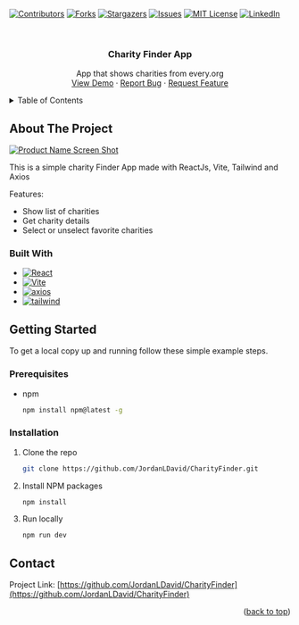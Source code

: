 <a name="readme-top"></a>
<!-- PROJECT SHIELDS -->
[![Contributors][contributors-shield]][contributors-url]
[![Forks][forks-shield]][forks-url]
[![Stargazers][stars-shield]][stars-url]
[![Issues][issues-shield]][issues-url]
[![MIT License][license-shield]][license-url]
[![LinkedIn][linkedin-shield]][linkedin-url]

<!-- PROJECT LOGO -->
<br />
<div align="center">
  <h3 align="center">Charity Finder App</h3>

  <p align="center">
    App that shows charities from every.org
    <br />
    <a href="https://github.com/JordanLDavid/CharityFinder">View Demo</a>
    ·
    <a href="https://github.com/JordanLDavid/CharityFinder/issues">Report Bug</a>
    ·
    <a href="https://github.com/JordanLDavid/CharityFinder/issues">Request Feature</a>
  </p>
</div>

<!-- TABLE OF CONTENTS -->
<details>
  <summary>Table of Contents</summary>
  <ol>
    <li>
      <a href="#about-the-project">About The Project</a>
      <ul>
        <li><a href="#built-with">Built With</a></li>
      </ul>
    </li>
    <li>
      <a href="#getting-started">Getting Started</a>
      <ul>
        <li><a href="#prerequisites">Prerequisites</a></li>
        <li><a href="#installation">Installation</a></li>
      </ul>
    </li>
    <li><a href="#contact">Contact</a></li>
  </ol>
</details>

<!-- ABOUT THE PROJECT -->
## About The Project

[![Product Name Screen Shot][product-screenshot]](https://jld-CharityFinder.netlify.app/)

This is a simple charity Finder App made with ReactJs, Vite, Tailwind and Axios

Features:
* Show list of charities
* Get charity details
* Select or unselect favorite charities

### Built With
* [![React][React.js]][React-url]
* [![Vite][Vitejs.dev]][Vite-url]
* [![axios][axios.com]][axios-url]
* [![tailwind][tailwind.com]][tailwind-url]

<!-- GETTING STARTED -->
## Getting Started

To get a local copy up and running follow these simple example steps.

### Prerequisites

* npm
  ```sh
  npm install npm@latest -g
  ```

### Installation

1. Clone the repo
   ```sh
   git clone https://github.com/JordanLDavid/CharityFinder.git
   ```
2. Install NPM packages
   ```sh
   npm install
   ```
3. Run locally
   ```sh
   npm run dev
   ```
<!-- CONTACT -->
## Contact
Project Link: [https://github.com/JordanLDavid/CharityFinder](https://github.com/JordanLDavid/CharityFinder)

<p align="right">(<a href="#readme-top">back to top</a>)</p>

<!-- LINKS & IMAGES -->
[contributors-shield]: https://img.shields.io/github/contributors/JordanLDavid/CharityFinder.svg?style=for-the-badge
[contributors-url]: https://github.com/JordanLDavid/CharityFinder/graphs/contributors
[forks-shield]: https://img.shields.io/github/forks/JordanLDavid/CharityFinder.svg?style=for-the-badge
[forks-url]: https://github.com/JordanLDavid/CharityFinder/network/members
[stars-shield]: https://img.shields.io/github/stars/JordanLDavid/CharityFinder.svg?style=for-the-badge
[stars-url]: https://github.com/JordanLDavid/CharityFinder/stargazers
[issues-shield]: https://img.shields.io/github/issues/JordanLDavid/CharityFinder.svg?style=for-the-badge
[issues-url]: https://github.com/JordanLDavid/CharityFinder/issues
[license-shield]: https://img.shields.io/github/license/JordanLDavid/CharityFinder.svg?style=for-the-badge
[license-url]: https://github.com/JordanLDavid/CharityFinder/blob/master/LICENSE.txt
[linkedin-shield]: https://img.shields.io/badge/-LinkedIn-black.svg?style=for-the-badge&logo=linkedin&colorB=555
[linkedin-url]: https://linkedin.com/in/JordanLenardDavid
[product-screenshot]: images/product-screenshot.JPG
[React.js]: https://img.shields.io/badge/React-20232A?style=for-the-badge&logo=react&logoColor=61DAFB
[React-url]: https://reactjs.org/
[axios.com]: https://img.shields.io/badge/axios-20232A?style=for-the-badge&logo=axios&logoColor=61DAFB
[axios-url]: https://axios-http.com/
[tailwind.com]:https://img.shields.io/badge/tailwind-20232A?style=for-the-badge&logo=tailwind-css&logoColor=61DAFB
[tailwind-url]:https://tailwindcss.com/
[Vitejs.dev]: https://img.shields.io/badge/Vitejs-20232A?style=for-the-badge&logo=vite&logoColor=61DAFB
[Vite-url]: https://vitejs.dev/

